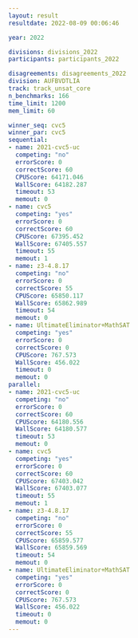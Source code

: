 ```yaml
---
layout: result
resultdate: 2022-08-09 00:06:46

year: 2022

divisions: divisions_2022
participants: participants_2022

disagreements: disagreements_2022
division: AUFBVDTLIA
track: track_unsat_core
n_benchmarks: 166
time_limit: 1200
mem_limit: 60

winner_seq: cvc5
winner_par: cvc5
sequential:
- name: 2021-cvc5-uc
  competing: "no"
  errorScore: 0
  correctScore: 60
  CPUScore: 64171.046
  WallScore: 64182.287
  timeout: 53
  memout: 0
- name: cvc5
  competing: "yes"
  errorScore: 0
  correctScore: 60
  CPUScore: 67395.452
  WallScore: 67405.557
  timeout: 55
  memout: 1
- name: z3-4.8.17
  competing: "no"
  errorScore: 0
  correctScore: 55
  CPUScore: 65850.117
  WallScore: 65862.989
  timeout: 54
  memout: 0
- name: UltimateEliminator+MathSAT
  competing: "yes"
  errorScore: 0
  correctScore: 0
  CPUScore: 767.573
  WallScore: 456.022
  timeout: 0
  memout: 0
parallel:
- name: 2021-cvc5-uc
  competing: "no"
  errorScore: 0
  correctScore: 60
  CPUScore: 64180.556
  WallScore: 64180.577
  timeout: 53
  memout: 0
- name: cvc5
  competing: "yes"
  errorScore: 0
  correctScore: 60
  CPUScore: 67403.042
  WallScore: 67403.077
  timeout: 55
  memout: 1
- name: z3-4.8.17
  competing: "no"
  errorScore: 0
  correctScore: 55
  CPUScore: 65859.577
  WallScore: 65859.569
  timeout: 54
  memout: 0
- name: UltimateEliminator+MathSAT
  competing: "yes"
  errorScore: 0
  correctScore: 0
  CPUScore: 767.573
  WallScore: 456.022
  timeout: 0
  memout: 0
---
```

